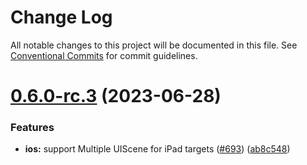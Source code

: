 # Change Log

All notable changes to this project will be documented in this file.
See [Conventional Commits](https://conventionalcommits.org) for commit guidelines.

# [0.6.0-rc.3](https://github.com/mybigday/react-native-external-display/compare/v0.6.0-rc.2...v0.6.0-rc.3) (2023-06-28)


### Features

* **ios:** support Multiple UIScene for iPad targets ([#693](https://github.com/mybigday/react-native-external-display/issues/693)) ([ab8c548](https://github.com/mybigday/react-native-external-display/commit/ab8c5483845a8a6056b3edc66ecccf0b1f7b1fa7))
